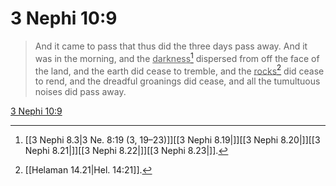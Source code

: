 # 3 Nephi 10:9

> And it came to pass that thus did the three days pass away. And it was in the morning, and the <u>darkness</u>[^a] dispersed from off the face of the land, and the earth did cease to tremble, and the <u>rocks</u>[^b] did cease to rend, and the dreadful groanings did cease, and all the tumultuous noises did pass away.

[3 Nephi 10:9](https://www.churchofjesuschrist.org/study/scriptures/bofm/3-ne/10?lang=eng&id=p9#p9)


[^a]: [[3 Nephi 8.3|3 Ne. 8:19 (3, 19–23)]][[3 Nephi 8.19|]][[3 Nephi 8.20|]][[3 Nephi 8.21|]][[3 Nephi 8.22|]][[3 Nephi 8.23|]].  
[^b]: [[Helaman 14.21|Hel. 14:21]].  
